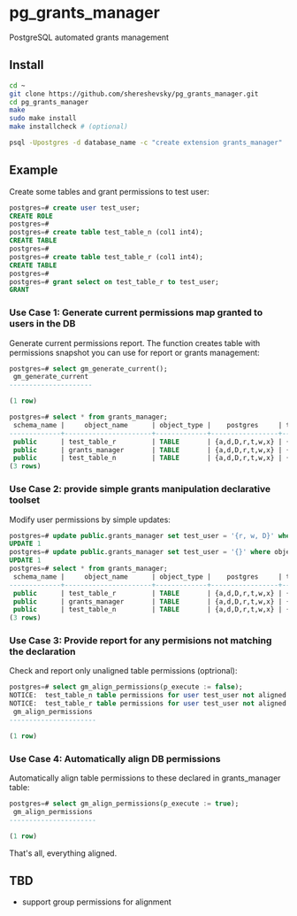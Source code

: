 # pg_grants_manager
PostgreSQL automated grants management


## Install
```sh
cd ~
git clone https://github.com/shereshevsky/pg_grants_manager.git
cd pg_grants_manager
make
sudo make install
make installcheck # (optional)
```

```sh
psql -Upostgres -d database_name -c "create extension grants_manager"
```

## Example

Create some tables and grant permissions to test user:

```sql
postgres=# create user test_user;
CREATE ROLE
postgres=#
postgres=# create table test_table_n (col1 int4);
CREATE TABLE
postgres=#
postgres=# create table test_table_r (col1 int4);
CREATE TABLE
postgres=#
postgres=# grant select on test_table_r to test_user;
GRANT
```

### Use Case 1: Generate current permissions map granted to users in the DB

Generate current permissions report. The function creates table with permissions
snapshot you can use for report or grants management:


```sql
postgres=# select gm_generate_current();
 gm_generate_current
---------------------

(1 row)

postgres=# select * from grants_manager;
 schema_name |     object_name      | object_type |    postgres     | test_user 
-------------+----------------------+-------------+-----------------+-----------
 public      | test_table_r         | TABLE       | {a,d,D,r,t,w,x} | {r}
 public      | grants_manager       | TABLE       | {a,d,D,r,t,w,x} | {}
 public      | test_table_n         | TABLE       | {a,d,D,r,t,w,x} | {}
(3 rows)
```

### Use Case 2: provide simple grants manipulation declarative toolset

Modify user permissions by simple updates:
```sql
postgres=# update public.grants_manager set test_user = '{r, w, D}' where object_name = 'test_table_n';
UPDATE 1
postgres=# update public.grants_manager set test_user = '{}' where object_name = 'test_table_r';
UPDATE 1
postgres=# select * from grants_manager;
 schema_name |     object_name      | object_type |    postgres     | test_user 
-------------+----------------------+-------------+-----------------+-----------
 public      | test_table_r         | TABLE       | {a,d,D,r,t,w,x} | {}
 public      | grants_manager       | TABLE       | {a,d,D,r,t,w,x} | {}
 public      | test_table_n         | TABLE       | {a,d,D,r,t,w,x} | {D,r,w}
(3 rows)
```

### Use Case 3: Provide report for any permisions not matching the declaration

Check and report only unaligned table permissions (optrional):
```sql
postgres=# select gm_align_permissions(p_execute := false);
NOTICE:  test_table_n table permissions for user test_user not aligned. current - {}, should be - {r,w,D}
NOTICE:  test_table_r table permissions for user test_user not aligned. current - {r}, should be - {}
 gm_align_permissions
----------------------

(1 row)

```

### Use Case 4: Automatically align DB permissions

Automatically align table permissions to these declared in grants_manager table:
```sql
postgres=# select gm_align_permissions(p_execute := true);
 gm_align_permissions
----------------------

(1 row)
```

That's all, everything aligned.


## TBD 

* support group permissions for alignment
